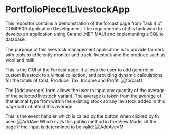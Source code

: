 # PortfolioPiece1LivestockApp

This repositor contains a demonstration of the forcast page from Task 4 of COMP609 Application Development.
The requirements of this task were to develop an application using C# and .NET MAUI and implementing a SQLite database.

The purpose of this livestock management application is to provide farmers with tools to efficiently monitor and track, 
livestock and the produce such as wool and milk.

This is the GUI of the Forcast page. It allows the user to add generic or custom livestock to a virtual collection, and 
providing dynamic calculations for the totals of Cost, Produce, Tax, Income and Profit.
![forcast1](https://github.com/c99999991/PortfolioPiece1LivestockApp/assets/142708292/acda3a4b-3a56-41a6-849c-d12f8bc2199a)

The [Add average] form allows the user to input any quantity of the average of the selected livestock variant.
The average is taken from the average of that animal type from within the existing stock so any lavistock added 
in this page will not affect this average.

This is the event handler which is called by the button when clicked by th user:
![AddAve](https://github.com/c99999991/PortfolioPiece1LivestockApp/assets/142708292/0b833716-d796-4072-a737-a443bf16c97d)
Which calls this public method in the View Model of the page if the input is determined to be valid:
![AddAveVM](https://github.com/c99999991/PortfolioPiece1LivestockApp/assets/142708292/1cceb5cf-7e00-4664-a73a-ab8ee9d62d85)

